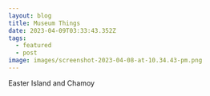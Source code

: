 ```yaml
---
layout: blog
title: Museum Things
date: 2023-04-09T03:33:43.352Z
tags:
  - featured
  - post
image: images/screenshot-2023-04-08-at-10.34.43-pm.png
---
```

Easter Island and Chamoy